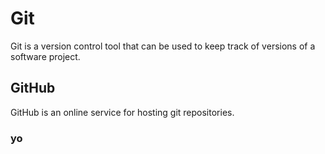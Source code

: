 # Git

Git is a version control tool that can be used to keep track of versions of a software project.

## GitHub

GitHub is an online service for hosting git repositories.

### yo